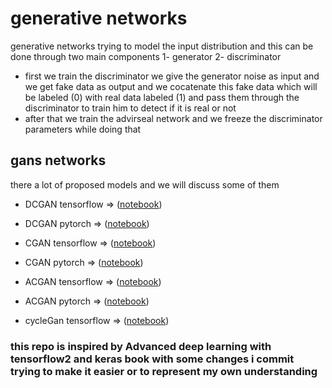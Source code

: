 # generative networks 

generative networks trying to model the input distribution and this can be done through two main 
components 1- generator 2- discriminator 

- first we train the discriminator 
we give the generator noise as input and we get fake data as output and we cocatenate this fake data which will be labeled (0) with real data labeled (1) and pass them through the discriminator to train him to detect if it is real or not  
- after that we train the advirseal network and we freeze the discriminator parameters while doing that 

## gans networks 
there a lot of proposed models and we will discuss some of them 

- DCGAN  tensorflow => ([notebook](tensorflow_DCGAN.ipynb))
- DCGAN  pytorch => ([notebook](pytorch_DCGAN.ipynb))

- CGAN  tensorflow => ([notebook](tensorflow_CGAN.ipynb))
- CGAN  pytorch => ([notebook](pytorch_CGAN.ipynb))

- ACGAN tensorflow => ([notebook](tensorlfow_ACGAN.ipynb))
- ACGAN  pytorch => ([notebook](pytorch_ACGAN.ipynb))

- cycleGan tensorflow => ([notebook](cycleGan.ipynb))

### this repo is inspired by Advanced deep learning with tensorflow2 and keras book with some changes i commit trying to make it easier or to represent my own understanding 





